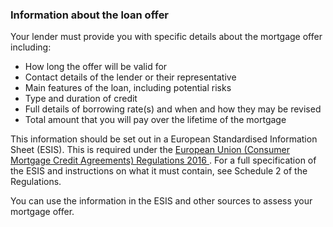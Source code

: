 ###  Information about the loan offer

Your lender must provide you with specific details about the mortgage offer
including:

  * How long the offer will be valid for 
  * Contact details of the lender or their representative 
  * Main features of the loan, including potential risks 
  * Type and duration of credit 
  * Full details of borrowing rate(s) and when and how they may be revised 
  * Total amount that you will pay over the lifetime of the mortgage 

This information should be set out in a European Standardised Information
Sheet (ESIS). This is required under the [ European Union (Consumer Mortgage
Credit Agreements) Regulations 2016
](http://www.irishstatutebook.ie/eli/2016/si/142/made/en/print) . For a full
specification of the ESIS and instructions on what it must contain, see
Schedule 2 of the Regulations.

You can use the information in the ESIS and other sources to assess your
mortgage offer.
